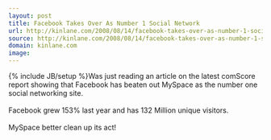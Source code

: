 ```yaml
---
layout: post
title: Facebook Takes Over As Number 1 Social Network
url: http://kinlane.com/2008/08/14/facebook-takes-over-as-number-1-social-network/
source: http://kinlane.com/2008/08/14/facebook-takes-over-as-number-1-social-network/
domain: kinlane.com
image: 
---
```

{% include JB/setup %}Was just reading an article on the latest comScore report showing that Facebook has beaten out MySpace as the number one social networking site.<br />
<br />
Facebook grew 153% last year and has 132 Million unique visitors.<br />
<br />
MySpace better clean up its act!